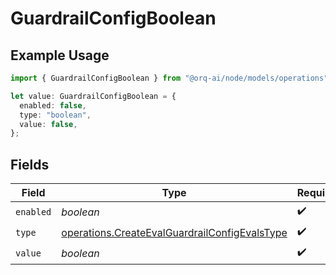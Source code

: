 # GuardrailConfigBoolean

## Example Usage

```typescript
import { GuardrailConfigBoolean } from "@orq-ai/node/models/operations";

let value: GuardrailConfigBoolean = {
  enabled: false,
  type: "boolean",
  value: false,
};
```

## Fields

| Field                                                                                                          | Type                                                                                                           | Required                                                                                                       | Description                                                                                                    |
| -------------------------------------------------------------------------------------------------------------- | -------------------------------------------------------------------------------------------------------------- | -------------------------------------------------------------------------------------------------------------- | -------------------------------------------------------------------------------------------------------------- |
| `enabled`                                                                                                      | *boolean*                                                                                                      | :heavy_check_mark:                                                                                             | N/A                                                                                                            |
| `type`                                                                                                         | [operations.CreateEvalGuardrailConfigEvalsType](../../models/operations/createevalguardrailconfigevalstype.md) | :heavy_check_mark:                                                                                             | N/A                                                                                                            |
| `value`                                                                                                        | *boolean*                                                                                                      | :heavy_check_mark:                                                                                             | N/A                                                                                                            |